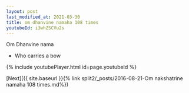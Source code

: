 ```yaml
---
layout: post
last_modified_at: 2021-03-30
title: om dhanvine namaha 108 times
youtubeId: i3whZSCVu2s
---
```

 
 
Om Dhanvine nama 
 
 -  Who carries a bow 
 
  
 
  
 
 
 
 
 
 


{% include youtubePlayer.html id=page.youtubeId %}
 
[Next]({{ site.baseurl }}{% link  split2/_posts/2016-08-21-Om nakshatrine namaha 108 times.md%})
 
